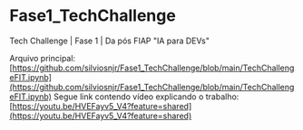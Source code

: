 # Fase1_TechChallenge
Tech Challenge | Fase 1 | Da pós FIAP "IA para DEVs"

Arquivo principal: [https://github.com/silviosnjr/Fase1_TechChallenge/blob/main/TechChallengeFIT.ipynb](https://github.com/silviosnjr/Fase1_TechChallenge/blob/main/TechChallengeFIT.ipynb)
Segue link contendo vídeo explicando o trabalho: [https://youtu.be/HVEFayv5_V4?feature=shared](https://youtu.be/HVEFayv5_V4?feature=shared)
